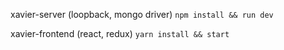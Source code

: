 xavier-server (loopback, mongo driver)
`npm install && run dev`

xavier-frontend (react, redux)
`yarn install && start`
